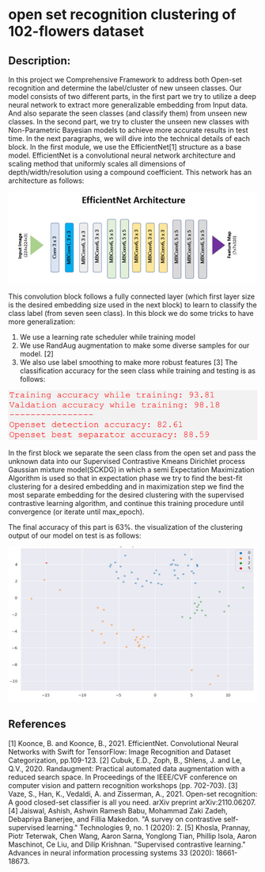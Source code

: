 # open set recognition clustering of 102-flowers dataset 


## Description:
In this project we Comprehensive Framework to address both Open-set recognition and 
determine the label/cluster of new unseen classes.
Our model consists of two different parts, in the first part we try to utilize a deep neural network 
to extract more generalizable embedding from Input data. And also separate the seen classes 
(and classify them) from unseen new classes. In the second part, we try to cluster the unseen new 
classes with Non-Parametric Bayesian models to achieve more accurate results in test time. 
In the next paragraphs, we will dive into the technical details of each block.
In the first module, we use the EfficientNet[1] structure as a base model. EfficientNet is a 
convolutional neural network architecture and scaling method that uniformly scales all 
dimensions of depth/width/resolution using a compound coefficient. This network has an 
architecture as follows:


   ![net](images/ph1_1.jpg "net")


This convolution block follows a fully connected layer (which first layer size is the desired 
embedding size used in the next block) to learn to classify the class label (from seven seen 
class). 
In this block we do some tricks to have more generalization:
1) We use a learning rate scheduler while training model
2) We use RandAug augmentation to make some diverse samples for our model. [2] 
3) We also use label smoothing to make more robust features [3] 
The classification accuracy for the seen class while training and testing is as follows:

![res](images/ph1_3.jpg "res")

In the first block we separate the seen class from the open set and pass the unknown data into 
our Supervised Contrastive Kmeans Dirichlet process Gaussian mixture model(SCKDG) in which a semi Expectation Maximization Algorithm is used so that in 
expectation phase we try to find the best-fit clustering for a desired embedding and in 
maximization step we find the most separate embedding for the desired clustering with 
the supervised contrastive learning algorithm, and continue this training procedure until 
convergence (or iterate until max_epoch).

The final accuracy of this part is 63%. the visualization of the clustering output of 
our model on test is as follows:


   ![open](images/ph1_2.jpg "open")

## References 
[1] Koonce, B. and Koonce, B., 2021. EfficientNet. Convolutional Neural Networks with 
Swift for TensorFlow: Image Recognition and Dataset Categorization, pp.109-123.
[2] Cubuk, E.D., Zoph, B., Shlens, J. and Le, Q.V., 2020. Randaugment: Practical automated 
data augmentation with a reduced search space. In Proceedings of the IEEE/CVF 
conference on computer vision and pattern recognition workshops (pp. 702-703).
[3] Vaze, S., Han, K., Vedaldi, A. and Zisserman, A., 2021. Open-set recognition: A good 
closed-set classifier is all you need. arXiv preprint arXiv:2110.06207.
[4] Jaiswal, Ashish, Ashwin Ramesh Babu, Mohammad Zaki Zadeh, Debapriya Banerjee, 
and Fillia Makedon. "A survey on contrastive self-supervised learning." Technologies 9, 
no. 1 (2020): 2.
[5] Khosla, Prannay, Piotr Teterwak, Chen Wang, Aaron Sarna, Yonglong Tian, Phillip 
Isola, Aaron Maschinot, Ce Liu, and Dilip Krishnan. "Supervised contrastive learning." 
Advances in neural information processing systems 33 (2020): 18661-18673.

	
